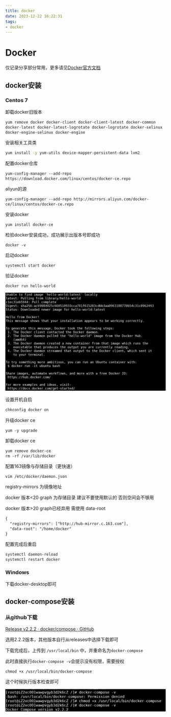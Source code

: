 ```yaml
---
title: docker
date: 2023-12-22 16:22:31
tags:
- docker
---
```


# Docker

仅记录分享部分常用，更多请见<a href='https://docs.docker.com/get-started/overview/' target='_blank'>Docker官方文档</a>

## docker安装

### Centos 7



卸载docker旧版本

```shell
yum remove docker docker-client docker-client-latest docker-common docker-latest docker-latest-logrotate docker-logrotate docker-selinux docker-engine-selinux docker-engine
```

安装相关工具类

```sh
yum install -y yum-utils device-mapper-persistent-data lvm2
```

配置docker仓库

```shell
yum-config-manager --add-repo https://download.docker.com/linux/centos/docker-ce.repo
```

aliyun的源

```shell
yum-config-manager --add-repo http://mirrors.aliyun.com/docker-ce/linux/centos/docker-ce.repo
```

安装docker

```shell
yum install docker-ce
```

检验docker安装成功，成功展示出版本号即成功

```shell
docker -v
```

启动docker

```shell
systemctl start docker
```

验证docker

```shell
docker run hello-world
```

![image-20231222164608074](docker/image-20231222164608074.png)

设置开机自启

```csharp
chkconfig docker on
```

升级docker ce

```undefined
yum -y upgrade
```

卸载docker ce 

```shell
yum remove docker-ce
rm -rf /var/lib/docker
```



配置163镜像与存储目录（更快速）

```shell
vim /etc/docker/daemon.json
```

registry-mirrors 为镜像地址

docker 版本<20 graph 为存储目录 建议不要使用默认的 否则空间会不够用

docker 版本>20 graph已经弃用 需使用 data-root

```shell
{
  "registry-mirrors": ["http://hub-mirror.c.163.com"],
  "data-root": "/home/docker"
}
```

配置完成后重启

```shell
systemctl daemon-reload
systemctl restart docker
```



### Windows

下载docker-desktop即可



## docker-compose安装

### 从github下载

[Release v2.2.2 · docker/compose · GitHub](https://github.com/docker/compose/releases/tag/v2.2.2)

选用2.2.2版本，其他版本自行从releases中选择下载即可

下载完成后，上传到 `/usr/local/bin` 中，并重命名为`docker-compose`

此时直接执行`docker-compose -v`会提示没有权限，需要授权

```shell
chmod +x /usr/local/bin/docker-compose
```



这个时候执行版本检查即可

![image-20231223120216992](docker/image-20231223120216992.png)